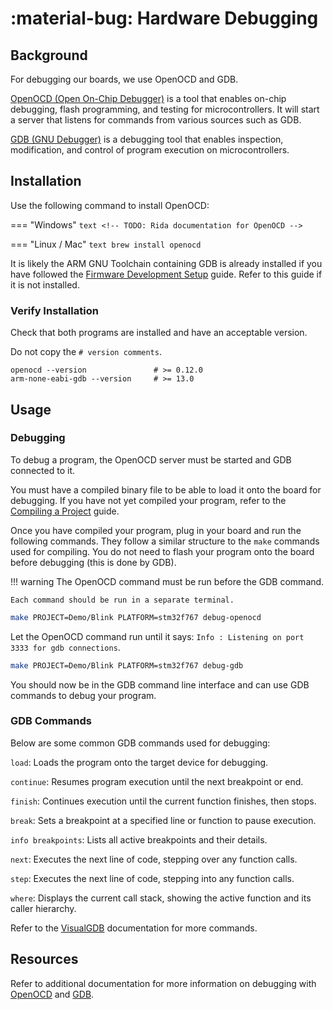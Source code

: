 # :material-bug: Hardware Debugging

## Background

For debugging our boards, we use OpenOCD and GDB.

[OpenOCD (Open On-Chip Debugger)](https://openocd.org/) is a tool that enables on-chip debugging, flash programming, and testing for microcontrollers. It will start a server that listens for commands from various sources such as GDB.

[GDB (GNU Debugger)](https://www.sourceware.org/gdb/) is a debugging tool that enables inspection, modification, and control of program execution on microcontrollers.

## Installation

Use the following command to install OpenOCD:

=== "Windows"
    ```text
    <!-- TODO: Rida documentation for OpenOCD -->
    ```

=== "Linux / Mac"
    ```text
    brew install openocd
    ```

It is likely the ARM GNU Toolchain containing GDB is already installed if you have followed the [Firmware Development Setup](../firmware/dev-setup.md) guide. Refer to this guide if it is not installed.

### Verify Installation

Check that both programs are installed and have an acceptable version.

Do not copy the `# version comments`.

```text
openocd --version               # >= 0.12.0
arm-none-eabi-gdb --version     # >= 13.0
```

## Usage

### Debugging

To debug a program, the OpenOCD server must be started and GDB connected to it.

You must have a compiled binary file to be able to load it onto the board for debugging. If you have not yet compiled your program, refer to the [Compiling a Project](../firmware/compile-project.md) guide.

Once you have compiled your program, plug in your board and run the following commands. They follow a similar structure to the `make` commands used for compiling. You do not need to flash your program onto the board before debugging (this is done by GDB).

!!! warning
    The OpenOCD command must be run before the GDB command.

    Each command should be run in a separate terminal.

```bash
make PROJECT=Demo/Blink PLATFORM=stm32f767 debug-openocd
```

Let the OpenOCD command run until it says: `Info : Listening on port 3333 for gdb connections`.

```bash
make PROJECT=Demo/Blink PLATFORM=stm32f767 debug-gdb
```

You should now be in the GDB command line interface and can use GDB commands to debug your program.

### GDB Commands

Below are some common GDB commands used for debugging:

`load`: Loads the program onto the target device for debugging.

`continue`: Resumes program execution until the next breakpoint or end.

`finish`: Continues execution until the current function finishes, then stops.

`break`: Sets a breakpoint at a specified line or function to pause execution.

`info breakpoints`: Lists all active breakpoints and their details.

`next`: Executes the next line of code, stepping over any function calls.

`step`: Executes the next line of code, stepping into any function calls.

`where`: Displays the current call stack, showing the active function and its caller hierarchy.

Refer to the [VisualGDB](https://visualgdb.com/gdbreference/commands/) documentation for more commands.

## Resources

Refer to additional documentation for more information on debugging with [OpenOCD](https://openocd.org/doc/html/index.html) and [GDB](https://sourceware.org/gdb/current/onlinedocs/gdb/).